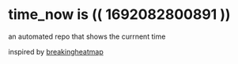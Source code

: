 # time_now is (( 1692082800891 ))

an automated repo that shows the currnent time

inspired by [breakingheatmap](https://github.com/breakingheatmap/breakingheatmap)